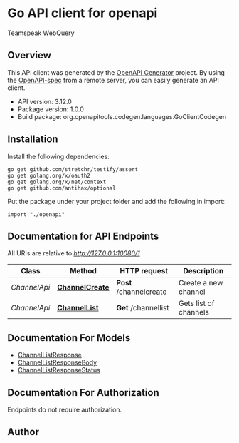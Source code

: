 # Go API client for openapi

Teamspeak WebQuery

## Overview
This API client was generated by the [OpenAPI Generator](https://openapi-generator.tech) project.  By using the [OpenAPI-spec](https://www.openapis.org/) from a remote server, you can easily generate an API client.

- API version: 3.12.0
- Package version: 1.0.0
- Build package: org.openapitools.codegen.languages.GoClientCodegen

## Installation

Install the following dependencies:

```shell
go get github.com/stretchr/testify/assert
go get golang.org/x/oauth2
go get golang.org/x/net/context
go get github.com/antihax/optional
```

Put the package under your project folder and add the following in import:

```golang
import "./openapi"
```

## Documentation for API Endpoints

All URIs are relative to *http://127.0.0.1:10080/1*

Class | Method | HTTP request | Description
------------ | ------------- | ------------- | -------------
*ChannelApi* | [**ChannelCreate**](docs/ChannelApi.md#channelcreate) | **Post** /channelcreate | Create a new channel
*ChannelApi* | [**ChannelList**](docs/ChannelApi.md#channellist) | **Get** /channellist | Gets list of channels


## Documentation For Models

 - [ChannelListResponse](docs/ChannelListResponse.md)
 - [ChannelListResponseBody](docs/ChannelListResponseBody.md)
 - [ChannelListResponseStatus](docs/ChannelListResponseStatus.md)


## Documentation For Authorization

 Endpoints do not require authorization.



## Author



